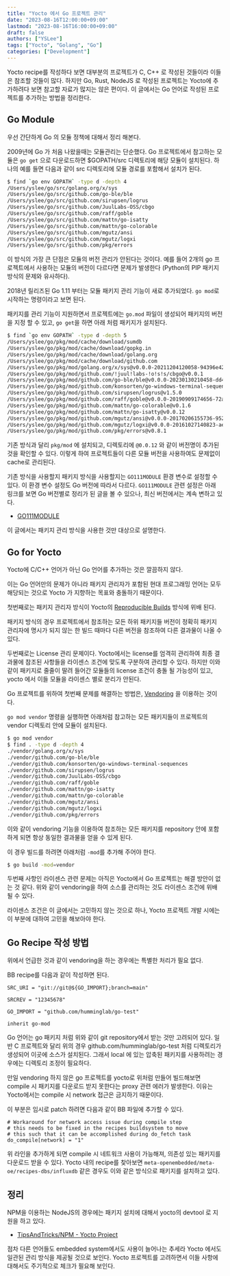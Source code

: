 ```yaml
---
title: "Yocto 에서 Go 프로젝트 관리"
date: "2023-08-16T12:00:00+09:00"
lastmod: "2023-08-16T16:00:00+09:00"
draft: false
authors: ["YSLee"]
tags: ["Yocto", "Golang", "Go"]
categories: ["Development"]
---
```


Yocto recipe를 작성하다 보면 대부분의 프로젝트가 C, C++ 로 작성된 것들이라 이들은 참조할 것들이 많다.
하지만 Go, Rust, NodeJS 로 작성된 프로젝트는 Yocto에 추가하려다 보면 참고할 자료가 많지는 않은 편이다. 
이 글에서는 Go 언어로 작성된 프로젝트를 추가하는 방법을 정리한다.

## Go Module

우선 간단하게 Go 의 모듈 정책에 대해서 정리 해본다.

2009년에 Go 가 처음 나왔을때는 모듈관리는 단순했다. 
Go 프로젝트에서 참고하는 모듈은 `go get` 으로 다운로드하면 $GOPATH/src 디렉토리에 해당 모듈이 설치된다. 
하나의 예를 들면 다음과 같이 src 디렉토리에 모듈 경로를 포함해서 설치가 된다. 

```sh
$ find `go env GOPATH` -type d -depth 4
/Users/yslee/go/src/golang.org/x/sys
/Users/yslee/go/src/github.com/go-ble/ble
/Users/yslee/go/src/github.com/sirupsen/logrus
/Users/yslee/go/src/github.com/JuulLabs-OSS/cbgo
/Users/yslee/go/src/github.com/raff/goble
/Users/yslee/go/src/github.com/mattn/go-isatty
/Users/yslee/go/src/github.com/mattn/go-colorable
/Users/yslee/go/src/github.com/mgutz/ansi
/Users/yslee/go/src/github.com/mgutz/logxi
/Users/yslee/go/src/github.com/pkg/errors
```

이 방식의 가장 큰 단점은 모듈의 버전 관리가 안된다는 것이다. 
예를 들어 2개의 go 프로젝트에서 사용하는 모듈의 버전이 다르다면 문제가 발생한다
(Python의 PIP 패키지 방식의 문제와 유사하다).

2018년 릴리즈된 Go 1.11 부터는 모듈 패키지 관리 기능이 새로 추가되었다. `go mod`로 시작하는 명령이라고 보면 된다. 

패키지를 관리 기능이 지원하면서 프로젝트에는 `go.mod` 파일이 생성되어 패키지의 버전을 지정 할 수 있고, `go get`을 하면 아래 처럼 패키지가 설치된다.

```sh
$ find `go env GOPATH` -type d -depth 5
/Users/yslee/go/pkg/mod/cache/download/sumdb
/Users/yslee/go/pkg/mod/cache/download/gopkg.in
/Users/yslee/go/pkg/mod/cache/download/golang.org
/Users/yslee/go/pkg/mod/cache/download/github.com
/Users/yslee/go/pkg/mod/golang.org/x/sys@v0.0.0-20211204120058-94396e421777
/Users/yslee/go/pkg/mod/github.com/!juul!labs-!o!s!s/cbgo@v0.0.1
/Users/yslee/go/pkg/mod/github.com/go-ble/ble@v0.0.0-20230130210458-dd4b07d15402
/Users/yslee/go/pkg/mod/github.com/konsorten/go-windows-terminal-sequences@v1.0.1
/Users/yslee/go/pkg/mod/github.com/sirupsen/logrus@v1.5.0
/Users/yslee/go/pkg/mod/github.com/raff/goble@v0.0.0-20190909174656-72afc67d6a99
/Users/yslee/go/pkg/mod/github.com/mattn/go-colorable@v0.1.6
/Users/yslee/go/pkg/mod/github.com/mattn/go-isatty@v0.0.12
/Users/yslee/go/pkg/mod/github.com/mgutz/ansi@v0.0.0-20170206155736-9520e82c474b
/Users/yslee/go/pkg/mod/github.com/mgutz/logxi@v0.0.0-20161027140823-aebf8a7d67ab
/Users/yslee/go/pkg/mod/github.com/pkg/errors@v0.8.1
```

기존 방식과 달리 `pkg/mod` 에 설치되고, 디렉토리에 `@0.0.12` 와 같이 버전명이 추가된 것을 확인할 수 있다. 이렇게 하여 프로젝트들이 다른 모듈 버전을 사용하여도 문제없이 cache로 관리된다.

기존 방식을 사용할지 패키지 방식을 사용할지는 `GO111MODULE` 환경 변수로 설정할 수 있다. 이 환경 변수 설정도 Go 버전에 따라서 다르다. `GO111MODULE` 관련 설정은 아래 링크를 보면 Go 버전별로 정리가 된 글을 볼 수 있으나, 최신 버전에서는 계속 변하고 있다.

- [GO111MODULE](https://velog.io/@0xf4d3c0d3/GO111MODULE)

이 글에서는 패키지 관리 방식을 사용한 것만 대상으로 설명한다.

## Go for Yocto

Yocto에 C/C++ 언어가 아닌 Go 언어를 추가하는 것은 깔끔하지 않다. 

이는 Go 언어만의 문제가 아니라 패키지 관리자가 포함된 현대 프로그래밍 언어는 모두 해당되는 것으로 Yocto 가 지향하는 목표와 충돌하기 때문이다. 

첫번째로는 패키지 관리자 방식이 Yocto의 [Reproducible Builds](https://docs.yoctoproject.org/test-manual/reproducible-builds.html) 방식에 위배 된다. 

패키지 방식의 경우 프로젝트에서 참조하는 모든 하위 패키지들 버전이 정확히 패키지 관리자에 명시가 되지 않는 한 빌드 때마다 다른 버전을 참조하여 다른 결과물이 나올 수 있다. 

두번째로는 License 관리 문제이다. Yocto에서는 license를 엄격히 관리하여 최종 결과물에 참조된 사항들을 라이센스 조건에 맞도록 구분하여 관리할 수 있다. 하지만 이와 같이 패키지로 줄줄이 딸려 들어간 모듈들의 license 조건이 충돌 될 가능성이 있고, yocto 에서 이들 모듈을 라이센스 별로 분리가 안된다.

Go 프로젝트를 위하여 첫번째 문제를 해결하는 방법은, [Vendoring](https://go.dev/ref/mod#vendoring) 을 이용하는 것이다. 

`go mod vendor` 명령을 실행하면 아래처럼 참고하는 모든 패키지들이 프로젝트의 vendor 디렉토리 안에 모듈이 설치된다. 

```sh
$ go mod vendor 
$ find . -type d -depth 4
./vendor/golang.org/x/sys
./vendor/github.com/go-ble/ble
./vendor/github.com/konsorten/go-windows-terminal-sequences
./vendor/github.com/sirupsen/logrus
./vendor/github.com/JuulLabs-OSS/cbgo
./vendor/github.com/raff/goble
./vendor/github.com/mattn/go-isatty
./vendor/github.com/mattn/go-colorable
./vendor/github.com/mgutz/ansi
./vendor/github.com/mgutz/logxi
./vendor/github.com/pkg/errors
```

이와 같이 vendoring 기능을 이용하여 참조하는 모든 패키지를 repository 안에 포함하게 되면 항상 동일한 결과물을 얻을 수 있게 된다. 

이 경우 빌드를 하려면 아래처럼 `-mod`를 추가해 주어야 한다.

```sh
$ go build -mod=vendor
```

두번째 사항인 라이센스 관련 문제는 아직은 Yocto에서 Go 프로젝트는 해결 방안이 없는 것 같다. 위와 같이 vendoring을 하여 소스를 관리하는 것도 라이센스 조건에 위배될 수 있다. 

라이센스 조건은 이 글에서는 고민하지 않는 것으로 하나, Yocto 프로젝트 개발 시에는 이 부분에 대하여 고민을 해보아야 한다.


## Go Recipe 작성 방법

위에서 언급한 것과 같이 vendoring을 하는 경우에는 특별한 처리가 필요 없다. 

BB recipe를 다음과 같이 작성하면 된다.

```
SRC_URI = "git://git@${GO_IMPORT};branch=main"

SRCREV = "12345678"

GO_IMPORT = "github.com/humminglab/go-test" 

inherit go-mod
```

Go 언어는 go 패키지 처럼 위와 같이 git repository에서 받는 것만 고려되어 있다. 일반 C 프로젝트와 달리 위의 경우 github.com/humminglab/go-test 처럼 디렉토리가 생성되어 이곳에 소스가 설치된다.
그래서 local 에 있는 압축된 패키지를 사용하려는 경우에는 디렉토리 조정이 필요하다.

만일 vendoring 하지 않은 go 프로젝트를 yocto로 위처럼 만들어 빌드해보면 compile 시 패키지를 다운로드 받지 못한다는 proxy 관련 에러가 발생한다. 이유는 Yocto에서는 compile 시 network 접근은 금지하기 때문이다. 

이 부분은 임시로 patch 하려면 다음과 같이 BB 파일에 추가할 수 있다. 

```
# Workaround for network access issue during compile step
# this needs to be fixed in the recipes buildsystem to move
# this such that it can be accomplished during do_fetch task
do_compile[network] = "1"
```

위 라인을 추가하게 되면 compile 시 네트워크 사용이 가능해져, 의존성 있는 패키지를 다운로드 받을 수 있다. 
Yocto 내의 recipe를 찾아보면 `meta-openembedded/meta-oe/recipes-dbs/influxdb` 같은 경우도 이와 같은 방식으로 패키지를 설치하고 있다.

## 정리

NPM을 이용하는 NodeJS의 경우에는 패키지 설치에 대해서 yocto의 devtool 로 지원을 하고 있다. 

- [TipsAndTricks/NPM - Yocto Project](https://wiki.yoctoproject.org/wiki/TipsAndTricks/NPM)

점차 다른 언어들도 embedded system에서도 사용이 늘어나는 추세라 Yocto 에서도 일관된 관리 방식을 제공될 것으로 보인다. 
Yocto 프로젝트를 고려하면서 이들 사항에 대해서도 주기적으로 체크가 필요해 보인다.